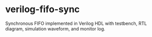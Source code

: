 # verilog-fifo-sync
Synchronous FIFO implemented in Verilog HDL with testbench, RTL diagram, simulation waveform, and monitor log.
